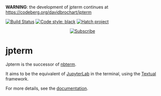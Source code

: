 **WARNING**: the development of jpterm continues at https://codeberg.org/davidbrochart/jpterm

[![Build Status](https://github.com/davidbrochart/jpterm/workflows/test/badge.svg)](https://github.com/davidbrochart/jpterm/actions)
[![Code style: black](https://img.shields.io/badge/code%20style-black-000000.svg)](https://github.com/psf/black)
[![Hatch project](https://img.shields.io/badge/%F0%9F%A5%9A-Hatch-4051b5.svg)](https://github.com/pypa/hatch)

<p align="center">
<a href="https://polar.sh/davidbrochart">
<picture>
  <source media="(prefers-color-scheme: dark)" srcset="https://polar.sh/embed/subscribe.svg?org=davidbrochart&darkmode=1">
  <img alt="Subscribe" src="https://polar.sh/embed/subscribe.svg?org=davidbrochart">
</picture>
</a>
</p>

# jpterm

Jpterm is the successor of [nbterm](https://github.com/davidbrochart/nbterm).

It aims to be the equivalent of [JupyterLab](https://jupyterlab.readthedocs.io) in the terminal, using the [Textual](https://textual.textualize.io) framework.

For more details, see the [documentation](https://davidbrochart.github.io/jpterm).
